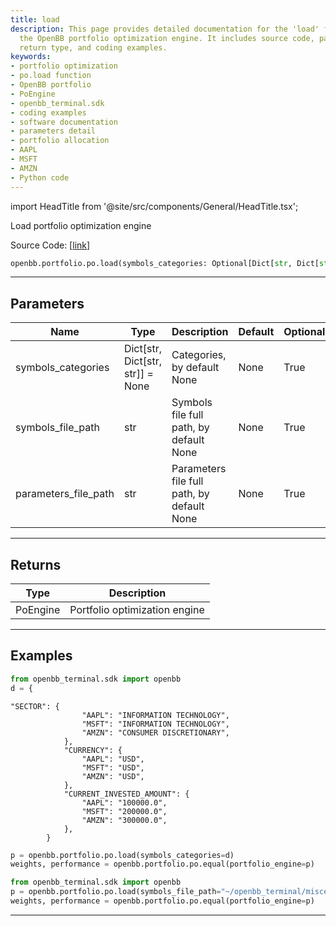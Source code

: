 ```yaml
---
title: load
description: This page provides detailed documentation for the 'load' function of
  the OpenBB portfolio optimization engine. It includes source code, parameters detail,
  return type, and coding examples.
keywords:
- portfolio optimization
- po.load function
- OpenBB portfolio
- PoEngine
- openbb_terminal.sdk
- coding examples
- software documentation
- parameters detail
- portfolio allocation
- AAPL
- MSFT
- AMZN
- Python code
---
```


import HeadTitle from '@site/src/components/General/HeadTitle.tsx';

<HeadTitle title="portfolio.po.load - Reference | OpenBB SDK Docs" />

Load portfolio optimization engine

Source Code: [[link](https://github.com/OpenBB-finance/OpenBBTerminal/tree/main/openbb_terminal/portfolio/portfolio_optimization/po_model.py#L39)]

```python wordwrap
openbb.portfolio.po.load(symbols_categories: Optional[Dict[str, Dict[str, str]]] = None, symbols_file_path: Optional[str] = None, parameters_file_path: Optional[str] = None)
```

---

## Parameters

| Name | Type | Description | Default | Optional |
| ---- | ---- | ----------- | ------- | -------- |
| symbols_categories | Dict[str, Dict[str, str]] = None | Categories, by default None | None | True |
| symbols_file_path | str | Symbols file full path, by default None | None | True |
| parameters_file_path | str | Parameters file full path, by default None | None | True |


---

## Returns

| Type | Description |
| ---- | ----------- |
| PoEngine | Portfolio optimization engine |
---

## Examples

```python
from openbb_terminal.sdk import openbb
d = {
```

```
"SECTOR": {
                "AAPL": "INFORMATION TECHNOLOGY",
                "MSFT": "INFORMATION TECHNOLOGY",
                "AMZN": "CONSUMER DISCRETIONARY",
            },
            "CURRENCY": {
                "AAPL": "USD",
                "MSFT": "USD",
                "AMZN": "USD",
            },
            "CURRENT_INVESTED_AMOUNT": {
                "AAPL": "100000.0",
                "MSFT": "200000.0",
                "AMZN": "300000.0",
            },
        }
```
```python
p = openbb.portfolio.po.load(symbols_categories=d)
weights, performance = openbb.portfolio.po.equal(portfolio_engine=p)
```

```python
from openbb_terminal.sdk import openbb
p = openbb.portfolio.po.load(symbols_file_path="~/openbb_terminal/miscellaneous/portfolio_examples/allocation/60_40_Portfolio.xlsx")
weights, performance = openbb.portfolio.po.equal(portfolio_engine=p)
```

---

